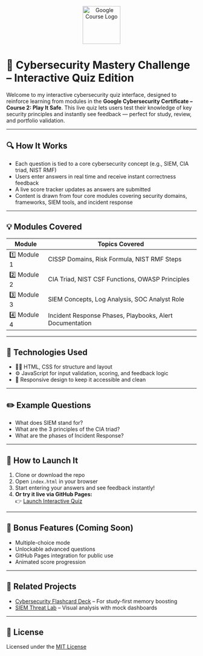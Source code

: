 <p align="center">
  <img src="https://upload.wikimedia.org/wikipedia/commons/2/2f/Google_2015_logo.svg" alt="Google Course Logo" width="100"/>
</p>

# 🧪 Cybersecurity Mastery Challenge – Interactive Quiz Edition

Welcome to my interactive cybersecurity quiz interface, designed to reinforce learning from modules in the **Google Cybersecurity Certificate – Course 2: Play It Safe**. This live quiz lets users test their knowledge of key security principles and instantly see feedback — perfect for study, review, and portfolio validation.

---

## 🔍 How It Works

- Each question is tied to a core cybersecurity concept (e.g., SIEM, CIA triad, NIST RMF)
- Users enter answers in real time and receive instant correctness feedback
- A live score tracker updates as answers are submitted
- Content is drawn from four core modules covering security domains, frameworks, SIEM tools, and incident response

---

## 💡 Modules Covered

| Module | Topics Covered                                              |
|--------|-------------------------------------------------------------|
| 1️⃣ Module 1 | CISSP Domains, Risk Formula, NIST RMF Steps            |
| 2️⃣ Module 2 | CIA Triad, NIST CSF Functions, OWASP Principles        |
| 3️⃣ Module 3 | SIEM Concepts, Log Analysis, SOC Analyst Role         |
| 4️⃣ Module 4 | Incident Response Phases, Playbooks, Alert Documentation |

---

## 🎯 Technologies Used

- 🧑‍💻 HTML, CSS for structure and layout  
- ⚙️ JavaScript for input validation, scoring, and feedback logic  
- 🎨 Responsive design to keep it accessible and clean

---

## ✏️ Example Questions

- What does SIEM stand for?  
- What are the 3 principles of the CIA triad?  
- What are the phases of Incident Response?

---

## 🚀 How to Launch It

1. Clone or download the repo  
2. Open `index.html` in your browser  
3. Start entering your answers and see feedback instantly!  
4. **Or try it live via GitHub Pages:**  
👉 [Launch Interactive Quiz](https://cja-cyberhack24.github.io/Google-Cybersecurity-Training-Portfolio/Play-It-Safe/)


---

## 💬 Bonus Features (Coming Soon)

- Multiple-choice mode  
- Unlockable advanced questions  
- GitHub Pages integration for public use  
- Animated score progression

---

## 🧠 Related Projects

- [Cybersecurity Flashcard Deck](../Cybersecurity-Flashcards) – For study-first memory boosting  
- [SIEM Threat Lab](../SIEM-Dashboard-Showcase) – Visual analysis with mock dashboards

---

## 📜 License

Licensed under the [MIT License](https://opensource.org/licenses/MIT)

